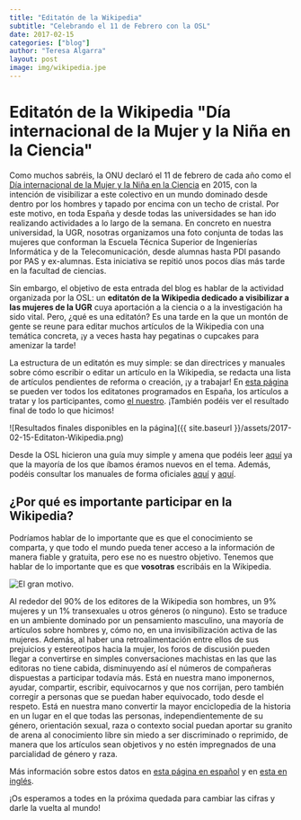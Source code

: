 ```yaml
---
title: "Editatón de la Wikipedia"
subtitle: "Celebrando el 11 de Febrero con la OSL"
date: 2017-02-15 
categories: ["blog"]
author: "Teresa Algarra"
layout: post
image: img/wikipedia.jpe
---
```


# Editatón de la Wikipedia "Día internacional de la Mujer y la Niña en la Ciencia"

Como muchos sabréis, la ONU declaró el 11 de febrero de cada año como el [Día internacional de la Mujer y la Niña en la Ciencia](https://es.wikipedia.org/wiki/D%C3%ADa_Internacional_de_la_Mujer_y_la_Ni%C3%B1a_en_la_Ciencia) en 2015, con la intención de visibilizar a este colectivo en un mundo dominado desde dentro por los hombres y tapado por encima con un techo de cristal. Por este motivo, en toda España y desde todas las universidades se han ido realizando actividades a lo largo de la semana. En concreto en nuestra universidad, la UGR, nosotras organizamos una foto conjunta de todas las mujeres que conforman la Escuela Técnica Superior de Ingenierías Informática y de la Telecomunicación, desde alumnas hasta PDI pasando por PAS y ex-alumnas. Esta iniciativa se repitió unos pocos días más tarde en la facultad de ciencias.

Sin embargo, el objetivo de esta entrada del blog es hablar de la actividad organizada por la OSL: un **editatón de la Wikipedia dedicado a visibilizar a las mujeres de la UGR** cuya aportación a la ciencia o a la investigación ha sido vital. Pero, ¿qué es una editatón? Es una tarde en la que un montón de gente se reune para editar muchos artículos de la Wikipedia con una temática concreta, ¡y a veces hasta hay pegatinas o cupcakes para amenizar la tarde!

La estructura de un editatón es muy simple: se dan directrices y manuales sobre cómo escribir o editar un artículo en la Wikipedia, se redacta una lista de artículos pendientes de reforma o creación, ¡y a trabajar! En [esta página](https://es.wikipedia.org/wiki/Wikipedia:Encuentros) se pueden ver todos los editatones programados en España, los artículos a tratar y los participantes, como [el nuestro](https://es.wikipedia.org/wiki/Wikipedia:Encuentros/Editat%C3%B3n_D%C3%ADa_Internacional_de_la_Mujer_y_la_Ni%C3%B1a_en_la_Ciencia_(Granada)). ¡También podéis ver el resultado final de todo lo que hicimos!

![Resultados finales disponibles en la página]({{ site.baseurl }}/assets/2017-02-15-Editaton-Wikipedia.png)

Desde la OSL hicieron una guía muy simple y amena que podéis leer [aquí](http://osl.ugr.es/2017/02/10/editatonforbeginners/) ya que la mayoría de los que íbamos éramos nuevos en el tema. Además, podéis consultar los manuales de forma oficiales [aquí](https://es.wikipedia.org/wiki/Ayuda:Introducci%C3%B3no) y [aquí](https://es.wikipedia.org/wiki/Wikipedia:Manual_de_estilo).

## ¿Por qué es importante participar en la Wikipedia?

Podríamos hablar de lo importante que es que el conocimiento se comparta, y que todo el mundo pueda tener acceso a la información de manera fiable y gratuita, pero ese no es nuestro objetivo. Tenemos que hablar de lo importante que es que **vosotras** escribáis en la Wikipedia.

![El gran motivo.](http://www.ecestaticos.com/image/clipping/bdd814d33907d725ffee2cb0052846ab/los-editores-de-wikipedia-son-mayoritariamente-hombres-via-akhanna.jpg)

Al rededor del 90% de los editores de la Wikipedia son hombres, un 9% mujeres y un 1% transexuales u otros géneros (o ninguno). Esto se traduce en un ambiente dominado por un pensamiento masculino, una mayoría de artículos sobre hombres y, cómo no, en una invisibilización activa de las mujeres. Además, al haber una retroalimentación entre ellos de sus prejuicios y estereotipos hacia la mujer, los foros de discusión pueden llegar a convertirse en simples conversaciones machistas en las que las editoras no tiene cabida, disminuyendo así el números de compañeras dispuestas a participar todavía más. Está en nuestra mano imponernos, ayudar, compartir, escribir, equivocarnos y que nos corrijan, pero también corregir a personas que se puedan haber equivocado, todo desde el respeto. Está en nuestra mano convertir la mayor enciclopedia de la historia en un lugar en el que todas las personas, independientemente de su género, orientación sexual, raza o contexto social puedan aportar su granito de arena al conocimiento libre sin miedo a ser discriminado o reprimido, de manera que los artículos sean objetivos y no estén impregnados de una parcialidad de género y raza.

Más información sobre estos datos en [esta página en español](http://www.elconfidencial.com/tecnologia/2014-09-02/por-que-las-mujeres-no-escriben-en-la-wikipedia_184092/) y en [esta en inglés](http://wikipediocracy.com/2014/08/26/why-women-have-no-time-for-wikipedia/).

¡Os esperamos a todes en la próxima quedada para cambiar las cifras y darle la vuelta al mundo!
